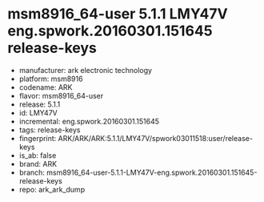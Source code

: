 # msm8916_64-user 5.1.1 LMY47V eng.spwork.20160301.151645 release-keys
- manufacturer: ark electronic technology
- platform: msm8916
- codename: ARK
- flavor: msm8916_64-user
- release: 5.1.1
- id: LMY47V
- incremental: eng.spwork.20160301.151645
- tags: release-keys
- fingerprint: ARK/ARK/ARK:5.1.1/LMY47V/spwork03011518:user/release-keys
- is_ab: false
- brand: ARK
- branch: msm8916_64-user-5.1.1-LMY47V-eng.spwork.20160301.151645-release-keys
- repo: ark_ark_dump
